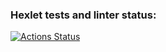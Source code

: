 ### Hexlet tests and linter status:
[![Actions Status](https://github.com/katyakorsa/python-project-lvl1/workflows/hexlet-check/badge.svg)](https://github.com/katyakorsa/python-project-lvl1/actions)